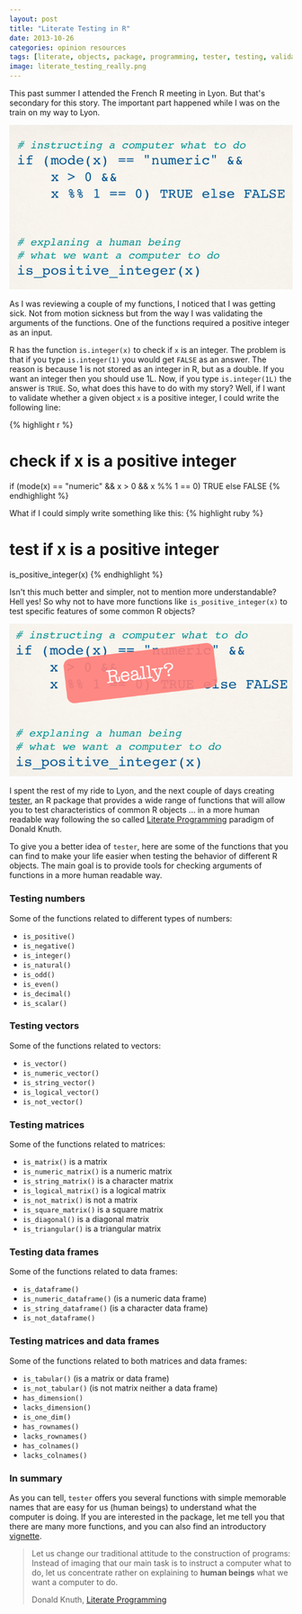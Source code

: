 ```yaml
---
layout: post
title: "Literate Testing in R"
date: 2013-10-26
categories: opinion resources
tags: [literate, objects, package, programming, tester, testing, validation]
image: literate_testing_really.png
---
```


This past summer I attended the French R meeting in Lyon. But that's secondary for this 
story. The important part happened while I was on the train on my way to Lyon.

<!--more-->

<img class="centered" src="/images/literate_testing.png">

As I was reviewing a couple of my functions, I noticed that I was getting sick. Not from 
motion sickness but from the way I was validating the arguments of the functions. One of 
the functions required a positive integer as an input. 

R has the function ```is.integer(x)``` to check if ```x``` is an integer. The problem is 
that if you type ```is.integer(1)``` you would get ```FALSE``` as an answer. The reason 
is because 1 is not stored as an integer in R, but as a double. If you want an integer 
then you should use 1L. Now, if you type ```is.integer(1L)``` the answer is ```TRUE```. 
So, what does this have to do with my story? Well, if I want to validate whether a given 
object ```x``` is a positive integer, I could write the following line:

{% highlight r %}
# check if x is a positive integer
if (mode(x) == "numeric" && x > 0 && x %% 1 == 0) TRUE else FALSE
{% endhighlight %}

What if I could simply write something like this:
{% highlight ruby %}
# test if x is a positive integer
is_positive_integer(x)
{% endhighlight %}

Isn't this much better and simpler, not to mention more understandable? Hell yes! So why 
not to have more functions like ```is_positive_integer(x)``` to test specific features 
of some common R objects? 

<img class="centered" src="/images/literate_testing_really.png">

I spent the rest of my ride to Lyon, and the next couple of days creating 
<a href="http://cran.r-project.org/web/packages/tester/index.html" target="_blank">tester</a>, 
an R package that provides a wide range of functions that will allow you to test 
characteristics of common R objects ... in a more human readable way following the so 
called <a href="http://literateprogramming.com/knuthweb.pdf" target="_blank">Literate Programming</a> 
paradigm of Donald Knuth.


To give you a better idea of ```tester```, here are some of the functions that you can 
find to make your life easier when testing the behavior of different R objects. The main 
goal is to provide tools for checking arguments of functions in a more human readable way.

### Testing numbers

Some of the functions related to different types of numbers:

- ```is_positive()``` 
- ```is_negative()``` 
- ```is_integer()``` 
- ```is_natural()``` 
- ```is_odd()``` 
- ```is_even()``` 
- ```is_decimal()``` 
- ```is_scalar()```


### Testing vectors
Some of the functions related to vectors:

- ```is_vector()``` 
- ```is_numeric_vector()``` 
- ```is_string_vector()``` 
- ```is_logical_vector()``` 
- ```is_not_vector()``` 


### Testing matrices
Some of the functions related to matrices:

- ```is_matrix()``` is a matrix
- ```is_numeric_matrix()``` is a numeric matrix
- ```is_string_matrix()``` is a character matrix
- ```is_logical_matrix()``` is a logical matrix
- ```is_not_matrix()``` is not a matrix
- ```is_square_matrix()``` is a square matrix
- ```is_diagonal()``` is a diagonal matrix
- ```is_triangular()``` is a triangular matrix

### Testing data frames

Some of the functions related to data frames:

- ```is_dataframe()``` 
- ```is_numeric_dataframe()``` (is a numeric data frame)
- ```is_string_dataframe()``` (is a character data frame)
- ```is_not_dataframe()``` 


### Testing matrices and data frames

Some of the functions related to both matrices and data frames:

- ```is_tabular()``` (is a matrix or data frame)
- ```is_not_tabular()``` (is not matrix neither a data frame)
- ```has_dimension()``` 
- ```lacks_dimension()``` 
- ```is_one_dim()``` 
- ```has_rownames()``` 
- ```lacks_rownames()``` 
- ```has_colnames()``` 
- ```lacks_colnames()``` 

### In summary

As you can tell, ```tester``` offers you several functions with simple memorable names 
that are easy for us (human beings) to understand what the computer is doing. If you are 
interested in the package, let me tell you that there are many more functions, and you 
can also find an introductory 
<a href="http://cran.r-project.org/web/packages/tester/vignettes/tester_introduction.pdf" target="_blank">vignette</a>.


> Let us change our traditional attitude to the construction of programs: Instead of 
> imaging that our main task is to instruct a computer what to do, let us concentrate 
> rather on explaining to **human beings** what we want a computer to do.
>
> Donald Knuth, 
<a href="http://literateprogramming.com/knuthweb.pdf" target="_blank">Literate Programming</a> 
